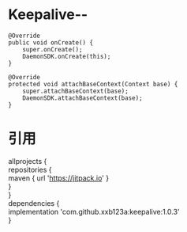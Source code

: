 # Keepalive--
    @Override
    public void onCreate() {
        super.onCreate();
        DaemonSDK.onCreate(this);
    }

    @Override
    protected void attachBaseContext(Context base) {
        super.attachBaseContext(base);
        DaemonSDK.attachBaseContext(base);
    }
# 引用
allprojects {  
		repositories {  
			maven { url 'https://jitpack.io' }  
		}  
}    
dependencies {  
    implementation 'com.github.xxb123a:keepalive:1.0.3'   
}
